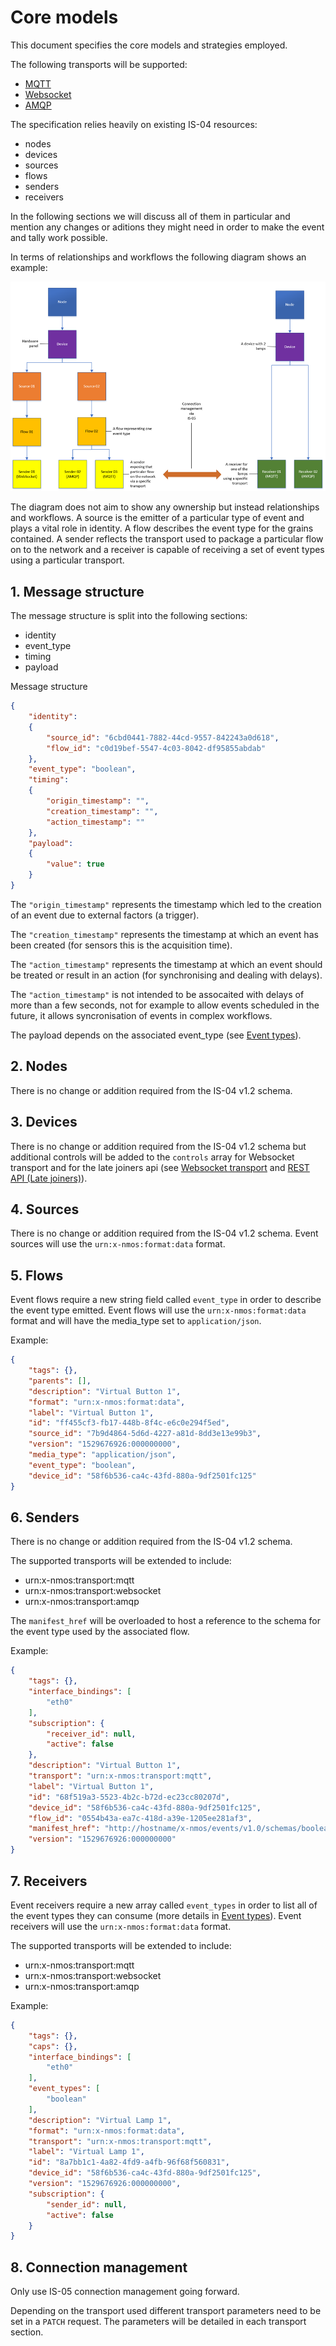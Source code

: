 # Core models

This document specifies the core models and strategies employed.

The following transports will be supported:

* [MQTT](4.0%20MQTT_transport.md)
* [Websocket](5.0%20Websocket_transport.md)
* [AMQP](6.0%20AMQP_transport.md)

The specification relies heavily on existing IS-04 resources:

* nodes
* devices
* sources
* flows
* senders
* receivers

In the following sections we will discuss all of them in particular and mention any changes or aditions they might need in order to make the event and tally work possible.

In terms of relationships and workflows the following diagram shows an example:

![NMOS Overview diagram](images/nmos-overview-diagram.png)

The diagram does not aim to show any ownership but instead relationships and workflows. A source is the emitter of a particular type of event and plays a vital role in identity. A flow describes the event type for the grains contained.
A sender reflects the transport used to package a particular flow on to the network and a receiver is capable of receiving a set of event types using a particular transport.

## 1. Message structure

The message structure is split into the following sections:

* identity
* event_type
* timing
* payload

Message structure

```json
{
    "identity":
    {
        "source_id": "6cbd0441-7882-44cd-9557-842243a0d618",
        "flow_id": "c0d19bef-5547-4c03-8042-df95855abdab"
    },
    "event_type": "boolean",
    "timing":
    {
        "origin_timestamp": "",
        "creation_timestamp": "",
        "action_timestamp": ""
    },
    "payload":
    {
        "value": true
    }
}
```

The `"origin_timestamp"` represents the timestamp which led to the creation of an event due to external factors (a trigger).  

The `"creation_timestamp"` represents the timestamp at which an event has been created (for sensors this is the acquisition time).  

The `"action_timestamp"` represents the timestamp at which an event should be treated or result in an action (for synchronising and dealing with delays). 

The `"action_timestamp"` is not intended to be assocaited with delays of more than a few seconds, not for example to allow events scheduled in the future, 
it allows syncronisation of events in complex workflows.

The payload depends on the associated event_type (see [Event types](2.0%20Event_types.md)).

## 2. Nodes

There is no change or addition required from the IS-04 v1.2 schema.

## 3. Devices

There is no change or addition required from the IS-04 v1.2 schema but additional controls will be added to the `controls` array for Websocket transport and for the late joiners api (see [Websocket transport](5.0%20Websocket_transport.md) and [REST API (Late joiners)](7.0%20Rest_api_late_joiners.md)).

## 4. Sources

There is no change or addition required from the IS-04 v1.2 schema.
Event sources will use the `urn:x-nmos:format:data` format.

## 5. Flows

Event flows require a new string field called `event_type` in order to describe the event type emitted. Event flows will use the `urn:x-nmos:format:data` format and will have the media_type set to `application/json`.

Example:

```json
{
    "tags": {},
    "parents": [],
    "description": "Virtual Button 1",
    "format": "urn:x-nmos:format:data",
    "label": "Virtual Button 1",
    "id": "ff455cf3-fb17-448b-8f4c-e6c0e294f5ed",
    "source_id": "7b9d4864-5d6d-4227-a81d-8dd3e13e99b3",
    "version": "1529676926:000000000",
    "media_type": "application/json",
    "event_type": "boolean",
    "device_id": "58f6b536-ca4c-43fd-880a-9df2501fc125"
}
```

## 6. Senders

There is no change or addition required from the IS-04 v1.2 schema.

The supported transports will be extended to include:

* urn:x-nmos:transport:mqtt
* urn:x-nmos:transport:websocket
* urn:x-nmos:transport:amqp

The `manifest_href` will be overloaded to host a reference to the schema for the event type used by the associated flow.

Example:

```json
{
    "tags": {},
    "interface_bindings": [
        "eth0"
    ],
    "subscription": {
        "receiver_id": null,
        "active": false
    },
    "description": "Virtual Button 1",
    "transport": "urn:x-nmos:transport:mqtt",
    "label": "Virtual Button 1",
    "id": "68f519a3-5523-4b2c-b72d-ec23cc80207d",
    "device_id": "58f6b536-ca4c-43fd-880a-9df2501fc125",
    "flow_id": "0554b43a-ea7c-418d-a39e-1205ee281af3",
    "manifest_href": "http://hostname/x-nmos/events/v1.0/schemas/boolean",
    "version": "1529676926:000000000"
}
```

## 7. Receivers

Event receivers require a new array called `event_types` in order to list all of the event types they can consume (more details in [Event types](2.0%20Event_types.md)). Event receivers will use the `urn:x-nmos:format:data` format.

The supported transports will be extended to include:

* urn:x-nmos:transport:mqtt
* urn:x-nmos:transport:websocket
* urn:x-nmos:transport:amqp

Example:

```json
{
    "tags": {},
    "caps": {},
    "interface_bindings": [
        "eth0"
    ],
    "event_types": [
        "boolean"
    ],
    "description": "Virtual Lamp 1",
    "format": "urn:x-nmos:format:data",
    "transport": "urn:x-nmos:transport:mqtt",
    "label": "Virtual Lamp 1",
    "id": "8a7bb1c1-4a82-4fd9-a4fb-96f68f560831",
    "device_id": "58f6b536-ca4c-43fd-880a-9df2501fc125",
    "version": "1529676926:000000000",
    "subscription": {
        "sender_id": null,
        "active": false
    }
}
```

## 8. Connection management

Only use IS-05 connection management going forward.

Depending on the transport used different transport parameters need to be set in a `PATCH` request. The parameters will be detailed in each transport section.
